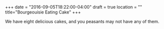 +++
date = "2016-09-05T18:22:00-04:00"
draft = true
location = ""
title="Bourgeouisie Eating Cake"
+++

We have eight delicious cakes, and you peasants may not have any of them.

